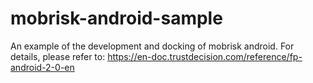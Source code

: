 # mobrisk-android-sample
An example of the development and docking of mobrisk android. For details, please refer to: https://en-doc.trustdecision.com/reference/fp-android-2-0-en
